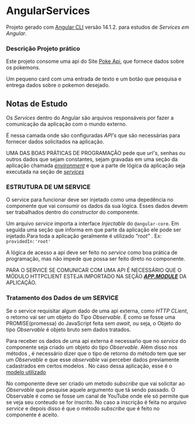 # AngularServices

Projeto gerado com  [Angular CLI](https://github.com/angular/angular-cli) versão 14.1.2. para estudos de *Services em Angular*.

### Descrição Projeto prático 

Este projeto consome uma api do Site [Poke Api](https://pokeapi.co/), que fornece dados sobre os pokemons. 

Um pequeno card com uma entrada de texto e um botão que pesquisa e entrega dados sobre o pokemon desejado.

## Notas de Estudo

Os *Services* dentro do Angular são arquivos responsáveis por fazer a comunicação da aplicação com o mundo externo.

É nessa camada onde são configuradas *API's* que são necessárias para fornecer dados solicitados na aplicação.

UMA DAS BOAS PRÁTICAS DE PROGRAMAÇÂO pede que *url's*, senhas ou outros dados que sejam constantes, sejam gravadas em uma seção da aplicação chamada *[environment](./src/environments/environment.ts)* e que a parte de lógica da aplicação seja executada na seção de *[services]()*

### ESTRUTURA DE UM SERVICE

O service para funcionar deve ser injetado como uma depedência no componente que vai consumir os dados da sua lógica. Esses dados devem ser trabalhados dentro do *constructor* do componente.

Um arquivo *service* importa a interface *Injectable* do `@angular-core`. Em seguida uma seção que informa em que parte da aplicação ele pode ser injetado.Para toda a aplicação geralmente é utilizado *"root"* . Ex: `providedIn:'root'`

A lógica de acesso a api deve ser feito no *service* como boa prática de programação, mas não impede que possa ser feito direto no componente.

PARA O SERVICE SE COMUNICAR COM UMA API É NECESSÁRIO QUE O MÓDULO HTTPCLIENT ESTEJA IMPORTADO NA SEÇÃO ***[APP.MODULE](src/app/app.module.ts)*** DA APLICAÇÃO.

### Tratamento dos Dados de um SERVICE 

Se o service requisitar algum dado de uma api externa, como *HTTP CLient*, o retorno vai ser um objeto do Tipo *Observable*. É como se fosse uma PROMISE(promessa) do JavaScript feita sem *await*, ou seja, o Objeto do tipo *Observable* é objeto bruto sem dados tratados.

Para receber os dados de uma api externa é necessaŕio que no *service* do componente seja criado um objeto do tipo *Observable*. Além disso nos métodos , é necessário dizer que o tipo de retorno do método tem que ser um *Observable* e que esse *observable* vai perceber dados previamente cadastrados em certos modelos . No caso dessa aplicação, esse é o [modelo utilizado](src/app/models/PokemonData.ts)

No componente deve ser criado um metodo *subscribe* que vai solicitar ao *Observable* que pesquise aquele argumento que tá sendo passado. O Observable é como se fosse um canal de YouTube onde ele só permite que se veja seu conteudo se for inscrito. No caso a inscrição é feita no arquivo *service* e depois disso é que o método *subscribe* que é feito no componente
é aceito.
